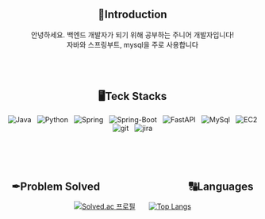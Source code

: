 
<div align=center>

## 👋Introduction
안녕하세요. 백엔드 개발자가 되기 위해 공부하는 주니어 개발자입니다! <br />
자바와 스프링부트, mysql을 주로 사용합니다
<br/>
<br/>
<br/>
<br/>
  
## 🖥️️Teck Stacks
<img alt="Java" src ="https://img.shields.io/badge/Java-important.svg?&style=for-the-badge&logo=Java&logoColor=white"> &nbsp; <img alt="Python" src ="https://img.shields.io/badge/Python-black.svg?&style=for-the-badge&logo=python&logoColor=white"> &nbsp; <img alt="Spring" src ="https://img.shields.io/badge/Spring-6DB33F.svg?&style=for-the-badge&logo=Spring&logoColor=white"> &nbsp; <img alt="Spring-Boot" src ="https://img.shields.io/badge/Spring_Boot-blue.svg?&style=for-the-badge&logo=Spring-Boot&logoColor=white"> &nbsp; <img alt="FastAPI" src ="https://img.shields.io/badge/FastApi-blueviolet.svg?&style=for-the-badge&logo=FastApi&logoColor=white"> &nbsp; <img alt="MySql" src ="https://img.shields.io/badge/MySql-yellow.svg?&style=for-the-badge&logo=MySql&logoColor=white"> &nbsp; <img alt="EC2" src ="https://img.shields.io/badge/AWS EC2-gray.svg?&style=for-the-badge&logo=Amazon EC2&logoColor=white"> <br />
<img alt="git" src ="https://img.shields.io/badge/Git-yellowgreen.svg?&style=for-the-badge&logo=Git&logoColor=white"> &nbsp; <img alt="jira" src ="https://img.shields.io/badge/jira-inactive.svg?&style=for-the-badge&logo=jira&logoColor=white">
 <br/>
 <br/>
 <br/>
 <br/>
 <br/>
## ✒Problem Solved &nbsp;&nbsp;&nbsp;&nbsp;&nbsp;&nbsp;&nbsp;&nbsp;&nbsp;&nbsp;&nbsp;&nbsp;&nbsp;&nbsp;&nbsp;&nbsp;&nbsp;&nbsp;&nbsp;&nbsp;&nbsp;&nbsp;&nbsp;&nbsp;&nbsp;&nbsp;&nbsp;&nbsp;&nbsp;&nbsp;&nbsp;&nbsp;&nbsp;&nbsp;&nbsp;🔠Languages
[![Solved.ac
프로필](http://mazassumnida.wtf/api/v2/generate_badge?boj=vcv0174)](https://solved.ac/vcv0174) &nbsp;&nbsp;&nbsp;&nbsp;&nbsp; [![Top Langs](https://github-readme-stats.vercel.app/api/top-langs/?username=seoeun98&layout=compact)](https://github.com/seoeun98/github-readme-stats)

</div>
